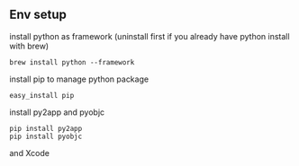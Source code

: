 Env setup
---------

install python as framework (uninstall first if you already have python install with brew) 

    brew install python --framework

install pip to manage python package 
    
    easy_install pip

install py2app and pyobjc
    
    pip install py2app
    pip install pyobjc

and Xcode




